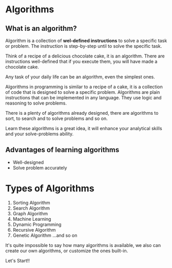 # Algorithms

## What is an algorithm?

Algorithm is a collection of **wel-defined instructions** to solve a specific task or problem. The instruction is step-by-step until to solve the specific task.

Think of a recipe of a delicious chocolate cake, it is an algorithm. There are instructions well-defined that if you execute them, you will have made a chocolate cake.

Any task of your daily life can be an algorithm, even the simplest ones. 

Algorithms in programming is similar to a recipe of a cake, it is a collection of code that is designed to solve a specific problem. Algorithms are plain instructions that can be implemented in any language. They use logic and reasoning to solve problems. 

There is a plenty of algorithms already designed, there are algorithms to sort, to search and to solve problems and so on.

Learn these algorithms is a great idea, it will enhance your analytical skills and your solve-problems ability.

## Advantages of learning algorithms
- Well-designed
- Solve problem accurately

# Types of Algorithms
1. Sorting Algorithm
2. Search Algorithm 
3. Graph Algorithm
4. Machine Learning
5. Dynamic Programming 
6. Recursive Algorithm
7. Genetic Algorithm
...and so on


It's quite impossible to say how many algorithms is available, we also can create our own algorithms, or customize the ones built-in.

Let's Start!!
